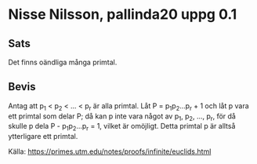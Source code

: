 # Nisse Nilsson, pallinda20 uppg 0.1

## Sats

Det finns oändliga många primtal.

## Bevis

Antag att p<sub>1</sub> < p<sub>2</sub>  < ... < p<sub>r</sub> är alla primtal.
Låt P = p<sub>1</sub>p<sub>2</sub>...p<sub>r</sub> + 1 och
låt p vara ett primtal som delar P;
då kan p inte vara något av p<sub>1</sub>, p<sub>2</sub>, ..., p<sub>r</sub>,
för då skulle p dela P - p<sub>1</sub>p<sub>2</sub>...p<sub>r</sub> = 1,
vilket är omöjligt. Detta primtal p är alltså ytterligare ett primtal.

Källa: https://primes.utm.edu/notes/proofs/infinite/euclids.html
